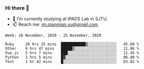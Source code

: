 ### Hi there 👋

- 🔭 I’m currently studying at IPADS Lab in SJTU.
- 📫 Reach me: im.qianmian.yu@gmail.com

<!--START_SECTION:waka-->
```text
Week: 18 November, 2020 - 25 November, 2020

Ruby     20 hrs 25 mins  ███████████▒░░░░░░░░░░░░░   45.60 % 
Other    9 hrs 47 mins   █████▒░░░░░░░░░░░░░░░░░░░   21.86 % 
Vue.js   5 hrs 7 mins    ███░░░░░░░░░░░░░░░░░░░░░░   11.45 % 
Python   3 hrs 5 mins    █▓░░░░░░░░░░░░░░░░░░░░░░░   06.89 % 
Text     1 hr 42 mins    █░░░░░░░░░░░░░░░░░░░░░░░░   03.81 % 
```
<!--END_SECTION:waka-->

<!--
**yqmmm/yqmmm** is a ✨ _special_ ✨ repository because its `README.md` (this file) appears on your GitHub profile.

Here are some ideas to get you started:

- 🔭 I’m currently working on ...
- 🌱 I’m currently learning ...
- 👯 I’m looking to collaborate on ...
- 🤔 I’m looking for help with ...
- 💬 Ask me about ...
- 📫 How to reach me: ...
- 😄 Pronouns: ...
- ⚡ Fun fact: ...
-->
